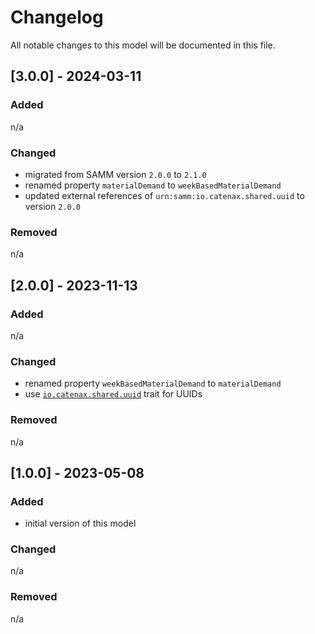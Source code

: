 # Changelog

All notable changes to this model will be documented in this file.

## [3.0.0] - 2024-03-11

### Added

n/a

### Changed

- migrated from SAMM version `2.0.0` to `2.1.0`
- renamed property `materialDemand` to `weekBasedMaterialDemand`
- updated external references of `urn:samm:io.catenax.shared.uuid` to version `2.0.0`

### Removed

n/a

## [2.0.0] - 2023-11-13

### Added

n/a

### Changed

- renamed property `weekBasedMaterialDemand` to `materialDemand`
- use [`io.catenax.shared.uuid`](https://github.com/eclipse-tractusx/sldt-semantic-models/blob/main/io.catenax.shared.uuid/1.0.0/Uuid.ttl) trait for UUIDs

### Removed

n/a

## [1.0.0] - 2023-05-08

### Added

- initial version of this model

### Changed

n/a

### Removed

n/a

